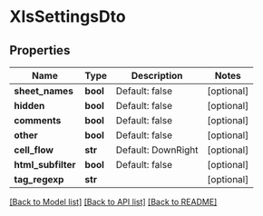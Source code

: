 # XlsSettingsDto

## Properties
Name | Type | Description | Notes
------------ | ------------- | ------------- | -------------
**sheet_names** | **bool** | Default: false | [optional] 
**hidden** | **bool** | Default: false | [optional] 
**comments** | **bool** | Default: false | [optional] 
**other** | **bool** | Default: false | [optional] 
**cell_flow** | **str** | Default: DownRight | [optional] 
**html_subfilter** | **bool** | Default: false | [optional] 
**tag_regexp** | **str** |  | [optional] 

[[Back to Model list]](../README.md#documentation-for-models) [[Back to API list]](../README.md#documentation-for-api-endpoints) [[Back to README]](../README.md)


